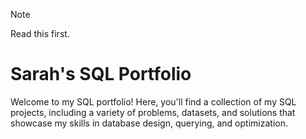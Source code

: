 > [!NOTE]
> Read this first.

# Sarah's SQL Portfolio
Welcome to my SQL portfolio! Here, you'll find a collection of my SQL projects, including a variety of problems, datasets, and solutions that showcase my skills in database design, querying, and optimization.


